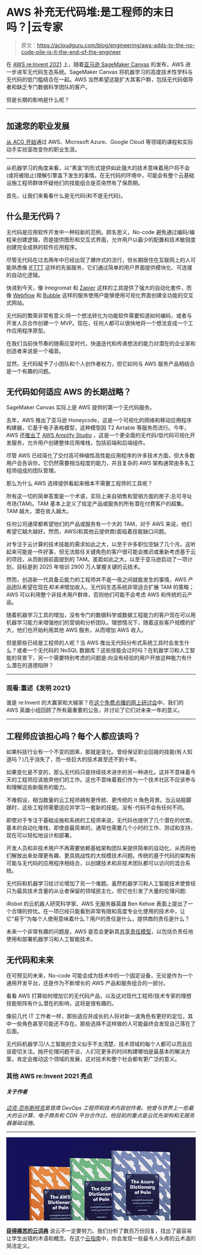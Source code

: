 # AWS 补充无代码堆:是工程师的末日吗？|云专家

> 原文：<https://acloudguru.com/blog/engineering/aws-adds-to-the-no-code-pile-is-it-the-end-of-the-engineer>

在 [AWS re:Invent 2021](https://acloudguru.com/blog/tag/reinvent2021) 上，随着[亚马逊 SageMaker Canvas](https://aws.amazon.com/blogs/aws/announcing-amazon-sagemaker-canvas-a-visual-no-code-machine-learning-capability-for-business-analysts/) 的发布，AWS 进一步进军无代码生态系统。SageMaker Canvas 将机器学习的高度技术性学科与无代码的低门槛结合在一起。AWS 当然希望这能扩大其客户群，包括无代码倡导者和缺乏专门数据科学团队的客户。

但是长期的影响是什么呢？

* * *

## 加速您的职业发展

[从 ACG 开始](https://acloudguru.com/pricing)通过 AWS、Microsoft Azure、Google Cloud 等领域的课程和实际动手实验室改变你的职业生涯。

* * *

从机器学习的角度来看，以“黑盒”的形式提供如此强大的技术意味着用户将不会(或将被阻止)理解引擎盖下发生的事情。在无代码的环境中，可能会有整个云基础设施工程师群体怀疑他们的技能组合是否突然有了保质期。

首先，让我们来看看什么是无代码(和不是无代码)。

## 什么是无代码？

无代码是应用软件开发中一种较新的范例。顾名思义，No-code 避免通过编码/编程来创建逻辑，而是提供图形和交互式界面，允许用户以最少的配置和技术敏锐度创建完全成熟的软件应用程序。

尽管无代码在过去两年中已经出现了爆炸式的流行，但长期居住在互联网上的人可能熟悉像 [IFTTT](https://ifttt.com/) 这样的先驱服务，它们通过简单的用户界面提供模块化、可连接的自动化逻辑。

快进到今天，像 Integromat 和 [Zapier](https://zapier.com/) 这样的工具提供了强大的自动化套件，而像 [Webflow](https://webflow.com/) 和 [Bubble](https://bubble.io/) 这样的服务使用户能够使用可视化界面创建全功能的交互式网站。

无代码的繁荣非常有意义:将一个想法转化为功能软件需要知道如何编码，或者与开发人员合作创建一个 MVP。现在，任何人都可以很快地将一个想法变成一个工作应用程序原型。

在我们当前快节奏的随需应变时代，快速迭代和传递想法的能力对潜在的企业家和创造者来说是一个福音。

显然，无代码赋予了小团队和个人创作者权力，但它如何与 AWS 服务产品相结合是一个有趣的问题。

## 无代码如何适应 AWS 的长期战略？

SageMaker Canvas 实际上是 AWS 提供的第一个无代码服务。

去年，AWS 推出了亚马逊 Honeycode，这是一个可视化的网络和移动应用程序构建器，它基于电子表格模型，这种模型因 T2 Airtable 等服务而流行。今年，AWS 还[推出了](https://aws.amazon.com/about-aws/whats-new/2021/12/aws-amplify-studio/) [AWS Amplify Studio](https://acloudguru.com/blog/engineering/aws-just-dropped-a-game-changer-for-startups-small-business) ，这是一个更全面的无代码/低代码可视化开发服务，允许用户创建整体应用堆栈，包括前端和后端组件。

尽管 AWS 已经简化了交付高可伸缩性高性能应用程序的许多技术方面，但大多数用户会告诉你，它仍然需要相当程度的能力，并且复杂的 AWS 架构通常由多名工程师组成的团队管理。

那么为什么 AWS 选择提供看起来根本不需要工程师的工具呢？

所有这一切的简单答案是一个术语，实际上来自销售和营销方面的房子:总可寻址市场(TAM)。TAM 基本上定义了给定产品或服务的所有潜在付费客户的超集。TAM 越大，潜在收入越大。

任何公司通常都希望他们的产品或服务有一个大的 TAM，对于 AWS 来说，他们希望它越大越好。然而，AWS(和其他云提供商)面临着技能缺口问题。

对专注于云计算的技术技能的需求如此之大，以至于许多职位空缺了几个月。这听起来可能是一件好事，但无法胜任关键角色的客户很可能会推迟或重新考虑基于云的项目，从而削弱前面提到的 TAM。差距如此之大，以至于亚马逊启动了一项计划，目标是到 2025 年培训 2900 万人掌握关键的云技术。

然而，创造新一代具备云能力的工程师并不是一夜之间就能发生的事情，AWS 产品团队希望在现在*和未来*增加收入。无代码生态系统非常适合扩展 TAM 的策略；AWS 可以利用整个非技术用户群体，否则他们可能不会考虑 AWS 和传统的云产品。

随着机器学习工具的增加，没有专门的数据科学或数据工程能力的客户现在可以用机器学习能力来增强他们的营销和分析团队。理想情况下，随着这些客户规模的扩大，他们也开始利用其他 AWS 服务，从而增加 AWS 收入。

但是那些已经是工程师的人呢？当 AWS 推出无代码分布式系统工具时会发生什么？或者一个无代码的 NoSQL 数据库？这些技能会过时吗？在机器学习和人工智能的背景下，另一个需要特别考虑的问题是:向没有经验的用户开放这种能力有什么潜在的道德陷阱？

* * *

### 观看:重述《发明 2021》

谁是 re:Invent 的大赢家和大输家？在[这个免费点播的网上研讨会](https://acloudguru.com/content/recapping-reinvent-2021-post-show-thoughts-from-aws-heroes)中，我们的 AWS 英雄小组回顾了所有最重要的公告，并讨论了它们对未来一年的意义。

* * *

## 工程师应该担心吗？每个人都应该吗？

如果科技行业有一个不变的因素，那就是变化。曾经保证职业回报的技能(有人知道吗？)几乎消失了，而一些巨大的技术甚至还不到十年。

如果变化是不变的，那么无代码只是持续技术进步的另一种进化。这并不意味着今天的工程师应该放弃他们的工作。这也不意味着我们作为一个技术社区不应该参与和理解这些新服务的能力。

不难假设，相当数量的云工程师拥有更传统、更传统的 It 角色背景。当云站稳脚跟时，这些工程师需要适应并学习一套新的技能。没有-代码不会有任何不同。

即使对于专注于基础设施和系统的工程师来说，无代码也提供了几个潜在的优势。基本的自动化堆栈，即使是最简单的，通常也需要几个小时的工作、测试和支持，现在可以轻松地设计和部署。

开发人员和非技术用户不再需要依赖基础架构团队来提供简单的自动化，从而将他们解放出来处理更有趣、更具挑战性的大规模技术问题。传统的基于代码的架构有可能与无代码的应用程序相结合，以创建技术和非技术团队都可以访问的混合系统。

无代码和机器学习给讨论增加了另一个难题。虽然机器学习和人工智能技术使曾经只为最具技术含量的从业者保留的领域民主化，但它也引发了大量的伦理问题:

iRobot 的云机器人研究科学家、AWS 无服务器英雄 Ben Kehoe 表面上提出了一个合理的担忧。在一项已经只能看到非常有限和高度专业化使用的技术中，让它“易于”为每个人使用意味着什么？用户的责任是什么，提供商的责任是什么？

未来一个非常有趣的问题是，AWS 是否会更新其[共享责任模型](https://aws.amazon.com/compliance/shared-responsibility-model/)，以包括负责任地使用和部署机器学习和人工智能技术。

## 无代码和未来

在可预见的未来，No-code 可能会成为技术中的一个固定设备，无论是作为一个通用开发平台，还是作为不断增长的 AWS 产品和服务组合的一部分。

看看 AWS 打算如何增加它的无代码产品，以及这对现代工程师/技术专家的理想技能矩阵有什么潜在的影响，这将是很有趣的。

像前几代 IT 工作者一样，那些适应并成长的人将对新一波角色有更好的定位，其中一些角色甚至可能还不存在。那些选择不这样做的人可能最终会发现自己落在了后面。

无代码机器学习/人工智能的含义似乎不太清楚，技术领域的每个人都可以而且应该密切关注。抛开伦理问题不谈，人们花更多的时间构建哪怕是最基本的解决方案，肯定会推动这个领域的发展，这对技术和整个社会都有更广泛的意义。

### 其他 AWS re:Invent 2021 亮点

##### 关于作者

*[迈克·范布斯柯克](https://mikevanbuskirk.io/)是首席 DevOps 工程师和技术内容创作者。他曾与世界上一些最大的云计算、电子商务和 CDN 平台合作过。他目前的重点是云优先架构和无服务器基础设施。*

* * *

[![Complete guide to the Cloud and Dictionary ](img/93ebf63b88ab7fbd48705a01952ba688.png)](https://get.acloudguru.com/cloud-dictionary-of-pain)

[**获得痛苦的云词典**](https://get.acloudguru.com/cloud-dictionary-of-pain)
说云不一定要努力。我们分析了数百万份回复，找出了最容易让学生出错的术语和概念。在这个[云指南](https://get.acloudguru.com/cloud-dictionary-of-pain)中，你会发现一些最令人头疼的云术语的简洁定义。